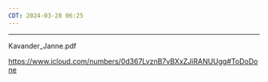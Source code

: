 ```yaml
---
CDT: 2024-03-28 06:25
---
```

---
Kavander_Janne.pdf


https://www.icloud.com/numbers/0d367LvznB7vBXxZJiRANUUgg#ToDoDone